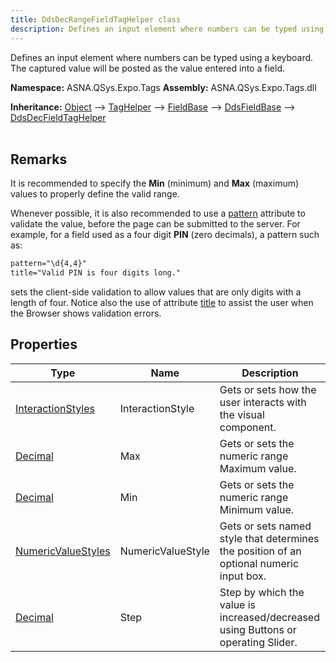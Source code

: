 ```yaml
---
title: DdsDecRangeFieldTagHelper class
description: Defines an input element where numbers can be typed using a keyboard. The captured value will be posted as the value entered into a field. 
---
```


Defines an input element where numbers can be typed using a keyboard. The captured value will be posted as the value entered into a field. 

**Namespace:** ASNA.QSys.Expo.Tags
**Assembly:** ASNA.QSys.Expo.Tags.dll

**Inheritance:** [Object](https://docs.microsoft.com/en-us/dotnet/api/system.object) --> [TagHelper](https://learn.microsoft.com/en-us/dotnet/api/microsoft.aspnetcore.razor.taghelpers.taghelper?view=aspnetcore-8.0) --> [FieldBase](/reference/expo/qsys-expo-tags/field-base.html) --> [DdsFieldBase](/reference/expo/qsys-expo-tags/dds-field-base.html) --> [DdsDecFieldTagHelper](/reference/expo/qsys-expo-tags/dds-dec-field-tag-helper.html)
<br>
<br>

## Remarks

It is recommended to specify the **Min** (minimum) and **Max** (maximum) values to properly define the valid range.

Whenever possible, it is also recommended to use a [pattern](https://developer.mozilla.org/en-US/docs/Web/HTML/Attributes/pattern) attribute to validate the value, before the page can be submitted to the server. For example, for a field used as a four digit **PIN** (zero decimals), a pattern such as:

```html
pattern="\d{4,4}"
title="Valid PIN is four digits long."
```

sets the client-side validation to allow values that are only digits with a length of four. Notice also the use of attribute [title](https://developer.mozilla.org/en-US/docs/Web/HTML/Attributes/pattern#usability) to assist the user when the Browser shows validation errors.

## Properties

| Type | Name | Description
| --- | --- | --- 
| [InteractionStyles](/reference/expo/qsys-expo-tags/interaction-styles.html) | InteractionStyle | Gets or sets how the user interacts with the visual component. |
| [Decimal](https://learn.microsoft.com/en-us/dotnet/csharp/language-reference/builtin-types/floating-point-numeric-types) | Max | Gets or sets the numeric range Maximum value. |
| [Decimal](https://learn.microsoft.com/en-us/dotnet/csharp/language-reference/builtin-types/floating-point-numeric-types) | Min | Gets or sets the numeric range Minimum value. |
| [NumericValueStyles](/reference/expo/qsys-expo-tags/numeric-value-styles.html) | NumericValueStyle | Gets or sets named style that determines the position of an optional numeric input box. |
| [Decimal](https://learn.microsoft.com/en-us/dotnet/csharp/language-reference/builtin-types/floating-point-numeric-types) | Step | Step by which the value is increased/decreased using Buttons or operating Slider. |
